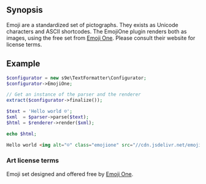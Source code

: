 ## Synopsis

Emoji are a standardized set of pictographs. They exists as Unicode characters and ASCII shortcodes. The EmojiOne plugin renders both as images, using the free set from [Emoji One](http://emojione.com/). Please consult their website for license terms.

## Example

```php
$configurator = new s9e\TextFormatter\Configurator;
$configurator->EmojiOne;

// Get an instance of the parser and the renderer
extract($configurator->finalize());

$text = 'Hello world ☺';
$xml  = $parser->parse($text);
$html = $renderer->render($xml);

echo $html;
```
```html
Hello world <img alt="☺" class="emojione" src="//cdn.jsdelivr.net/emojione/assets/png/263A.png">
```

### Art license terms

Emoji set designed and offered free by [Emoji One](http://emojione.com/).
